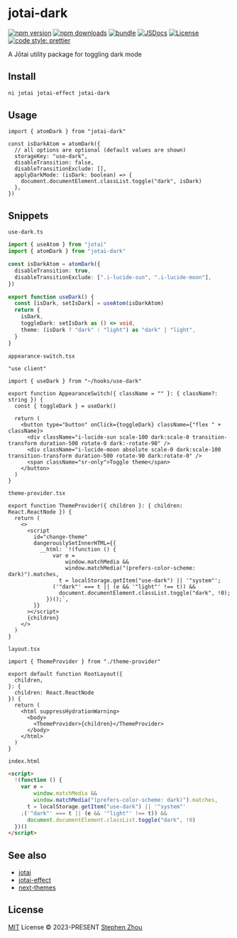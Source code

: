 # jotai-dark

[![npm version][npm-version-src]][npm-version-href]
[![npm downloads][npm-downloads-src]][npm-downloads-href]
[![bundle][bundle-src]][bundle-href]
[![JSDocs][jsdocs-src]][jsdocs-href]
[![License][license-src]][license-href]
[![code style: prettier][code-style-src]][code-style-href]

A Jōtai utility package for toggling dark mode

## Install

```bash
ni jotai jotai-effect jotai-dark
```

## Usage

```tsx
import { atomDark } from "jotai-dark"

const isDarkAtom = atomDark({
  // all options are optional (default values are shown)
  storageKey: "use-dark",
  disableTransition: false,
  disableTransitionExclude: [],
  applyDarkMode: (isDark: boolean) => {
    document.documentElement.classList.toggle("dark", isDark)
  },
})
```

## Snippets

`use-dark.ts`

```ts
import { useAtom } from "jotai"
import { atomDark } from "jotai-dark"

const isDarkAtom = atomDark({
  disableTransition: true,
  disableTransitionExclude: [".i-lucide-sun", ".i-lucide-moon"],
})

export function useDark() {
  const [isDark, setIsDark] = useAtom(isDarkAtom)
  return {
    isDark,
    toggleDark: setIsDark as () => void,
    theme: (isDark ? "dark" : "light") as "dark" | "light",
  }
}
```

`appearance-switch.tsx`

```tsx
"use client"

import { useDark } from "~/hooks/use-dark"

export function AppearanceSwitch({ className = "" }: { className?: string }) {
  const { toggleDark } = useDark()

  return (
    <button type="button" onClick={toggleDark} className={"flex " + className}>
      <div className="i-lucide-sun scale-100 dark:scale-0 transition-transform duration-500 rotate-0 dark:-rotate-90" />
      <div className="i-lucide-moon absolute scale-0 dark:scale-100 transition-transform duration-500 rotate-90 dark:rotate-0" />
      <span className="sr-only">Toggle theme</span>
    </button>
  )
}
```

`theme-provider.tsx`

```tsx
export function ThemeProvider({ children }: { children: React.ReactNode }) {
  return (
    <>
      <script
        id="change-theme"
        dangerouslySetInnerHTML={{
          __html: `!(function () {
              var e =
                  window.matchMedia &&
                  window.matchMedia("(prefers-color-scheme: dark)").matches,
                t = localStorage.getItem("use-dark") || '"system"';
              ('"dark"' === t || (e && '"light"' !== t)) &&
                document.documentElement.classList.toggle("dark", !0);
            })();`,
        }}
      ></script>
      {children}
    </>
  )
}
```

`layout.tsx`

```tsx
import { ThemeProvider } from "./theme-provider"

export default function RootLayout({
  children,
}: {
  children: React.ReactNode
}) {
  return (
    <html suppressHydrationWarning>
      <body>
        <ThemeProvider>{children}</ThemeProvider>
      </body>
    </html>
  )
}
```

`index.html`

```html
<script>
  !(function () {
    var e =
        window.matchMedia &&
        window.matchMedia("(prefers-color-scheme: dark)").matches,
      t = localStorage.getItem("use-dark") || '"system"'
    ;('"dark"' === t || (e && '"light"' !== t)) &&
      document.documentElement.classList.toggle("dark", !0)
  })()
</script>
```

## See also

- [jotai](https://github.com/pmndrs/jotai)
- [jotai-effect](https://github.com/jotaijs/jotai-effect)
- [next-themes](https://github.com/pacocoursey/next-themes)

## License

[MIT](./LICENSE) License © 2023-PRESENT [Stephen Zhou](https://github.com/hyoban)

<!-- Badges -->

[code-style-src]: https://img.shields.io/badge/code_style-prettier-ff69b4.svg?style=flat
[code-style-href]: https://github.com/prettier/prettier
[npm-version-src]: https://img.shields.io/npm/v/jotai-dark?style=flat&colorA=080f12&colorB=1fa669
[npm-version-href]: https://npmjs.com/package/jotai-dark
[npm-downloads-src]: https://img.shields.io/npm/dm/jotai-dark?style=flat&colorA=080f12&colorB=1fa669
[npm-downloads-href]: https://npmjs.com/package/jotai-dark
[bundle-src]: https://img.shields.io/bundlephobia/minzip/jotai-dark?style=flat&colorA=080f12&colorB=1fa669&label=minzip
[bundle-href]: https://bundlephobia.com/result?p=jotai-dark
[license-src]: https://img.shields.io/github/license/hyoban/jotai-dark.svg?style=flat&colorA=080f12&colorB=1fa669
[license-href]: https://github.com/hyoban/jotai-dark/blob/main/LICENSE
[jsdocs-src]: https://img.shields.io/badge/jsdocs-reference-080f12?style=flat&colorA=080f12&colorB=1fa669
[jsdocs-href]: https://www.jsdocs.io/package/jotai-dark
